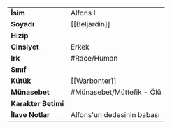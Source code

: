 |  |  |  
|---|---|  
| **İsim** | Alfons I|  
| **Soyadı** | [[Beljardin]]|  
| **Hizip** | |  
| **Cinsiyet** | Erkek|  
| **Irk** | #Race/Human|  
| **Sınıf** | |  
| **Kütük** | [[Warbonter]]|  
| **Münasebet** | #Münasebet/Müttefik - Ölü|  
| **Karakter Betimi** | |  
| **İlave Notlar** | Alfons'un dedesinin babası|  
